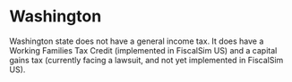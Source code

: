 # Washington

Washington state does not have a general income tax. It does have a Working Families Tax Credit (implemented in FiscalSim US) and a capital gains tax (currently facing a lawsuit, and not yet implemented in FiscalSim US).
